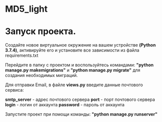 # MD5_light


# Запуск проекта.

Создайте новое виртуальное окружение на вашем устройстве **(Python 3.7.4)**, активируйте его и установите все зависимости из файла requirements.txt

Перейдите в папку с проектом и воспользуйтесь командами:
**"python manage.py makemigrations"** и **"python manage.py migrate"** для создания необходимых миграций.

Для отправки Email, в файле **views.py** введите данные почтового сервиса:

**smtp_server** - адрес почтового сервера
**port** - порт почтового сервера
**login** - логин от аккаунта
**password** - пароль от аккаунта

Запустите проект при помощи команды:
**"python manage.py runserver"**

